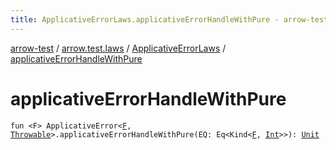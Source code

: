 ```yaml
---
title: ApplicativeErrorLaws.applicativeErrorHandleWithPure - arrow-test
---
```


[arrow-test](../../index.html) / [arrow.test.laws](../index.html) / [ApplicativeErrorLaws](index.html) / [applicativeErrorHandleWithPure](./applicative-error-handle-with-pure.html)

# applicativeErrorHandleWithPure

`fun <F> ApplicativeError<`[`F`](applicative-error-handle-with-pure.html#F)`, `[`Throwable`](https://kotlinlang.org/api/latest/jvm/stdlib/kotlin/-throwable/index.html)`>.applicativeErrorHandleWithPure(EQ: Eq<Kind<`[`F`](applicative-error-handle-with-pure.html#F)`, `[`Int`](https://kotlinlang.org/api/latest/jvm/stdlib/kotlin/-int/index.html)`>>): `[`Unit`](https://kotlinlang.org/api/latest/jvm/stdlib/kotlin/-unit/index.html)